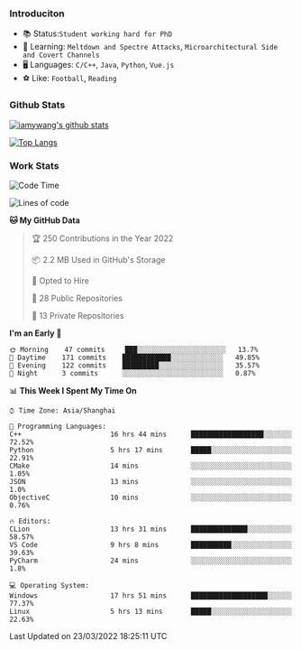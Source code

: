 ### Introduciton

- 📚 Status:`Student working hard for PhD`
- 🔎 Learning: `Meltdown and Spectre Attacks`, `Microarchitectural Side and Covert Channels`
- 🖥️ Languages: `C/C++`, `Java`, `Python`, `Vue.js`
- ⚽ Like: `Football`, `Reading`

### Github Stats

[![iamywang's github stats](https://github-readme-stats.vercel.app/api?username=iamywang&count_private=true&show_icons=true)]()

[![Top Langs](https://github-readme-stats.vercel.app/api/top-langs/?username=iamywang&layout=compact)]()

### Work Stats

<!--START_SECTION:waka-->
![Code Time](http://img.shields.io/badge/Code%20Time-188%20hrs%2019%20mins-blue)

![Lines of code](https://img.shields.io/badge/From%20Hello%20World%20I%27ve%20Written-534%20Thousand%20lines%20of%20code-blue)

**🐱 My GitHub Data** 

> 🏆 250 Contributions in the Year 2022
 > 
> 📦 2.2 MB Used in GitHub's Storage 
 > 
> 💼 Opted to Hire
 > 
> 📜 28 Public Repositories 
 > 
> 🔑 13 Private Repositories  
 > 
**I'm an Early 🐤** 

```text
🌞 Morning    47 commits     ███░░░░░░░░░░░░░░░░░░░░░░   13.7% 
🌆 Daytime    171 commits    ████████████░░░░░░░░░░░░░   49.85% 
🌃 Evening    122 commits    █████████░░░░░░░░░░░░░░░░   35.57% 
🌙 Night      3 commits      ░░░░░░░░░░░░░░░░░░░░░░░░░   0.87%

```


📊 **This Week I Spent My Time On** 

```text
⌚︎ Time Zone: Asia/Shanghai

💬 Programming Languages: 
C++                      16 hrs 44 mins      ██████████████████░░░░░░░   72.52% 
Python                   5 hrs 17 mins       █████░░░░░░░░░░░░░░░░░░░░   22.91% 
CMake                    14 mins             ░░░░░░░░░░░░░░░░░░░░░░░░░   1.05% 
JSON                     13 mins             ░░░░░░░░░░░░░░░░░░░░░░░░░   1.0% 
ObjectiveC               10 mins             ░░░░░░░░░░░░░░░░░░░░░░░░░   0.76%

🔥 Editors: 
CLion                    13 hrs 31 mins      ██████████████░░░░░░░░░░░   58.57% 
VS Code                  9 hrs 8 mins        ██████████░░░░░░░░░░░░░░░   39.63% 
PyCharm                  24 mins             ░░░░░░░░░░░░░░░░░░░░░░░░░   1.8%

💻 Operating System: 
Windows                  17 hrs 51 mins      ███████████████████░░░░░░   77.37% 
Linux                    5 hrs 13 mins       █████░░░░░░░░░░░░░░░░░░░░   22.63%

```


 Last Updated on 23/03/2022 18:25:11 UTC
<!--END_SECTION:waka-->
